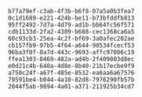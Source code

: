 
                b77a79ef-c3ab-4f3b-b6f8-07a5a0b3fea7
                0c1d1689-e221-424b-be11-b73bfddfb813
                95ff2492-7d7a-4d79-ad1b-bb64fc56f571
                cdb1133d-2fa2-4389-b688-cec1368ca6a5
                60c93cb3-25ea-4c2f-bf69-3a0afec202ae
                cb157fb9-97b5-4f64-a644-90534fcecf53
                96ba3f8f-8a7d-443c-9693-affc97086c19
                ffea1303-8469-482a-ad4b-2f409803d8ec
                e0d21c4b-640a-4d8e-8b40-21b17ecbe9f9
                a750c24f-a67f-485e-8532-ea6aa6a67576
                79591be4-b044-4a10-82d8-7976290fb57b
                2044f5ab-9894-4a01-a371-211925b34cd7
                